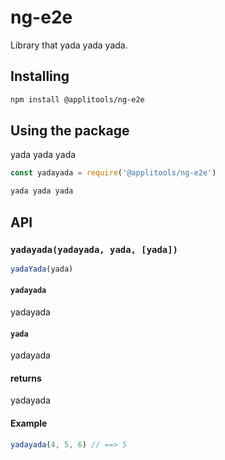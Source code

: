 # ng-e2e

Library that yada yada yada.

## Installing

```sh
npm install @applitools/ng-e2e
```

## Using the package

yada yada yada

```js
const yadayada = require('@applitools/ng-e2e')

yada yada yada
```

## API

### `yadayada(yadayada, yada, [yada])`

```js
yadaYada(yada)
```

#### `yadayada`

yadayada

#### `yada`

yadayada

#### returns

yadayada

#### Example

```js
yadayada(4, 5, 6) // ==> 5
```
